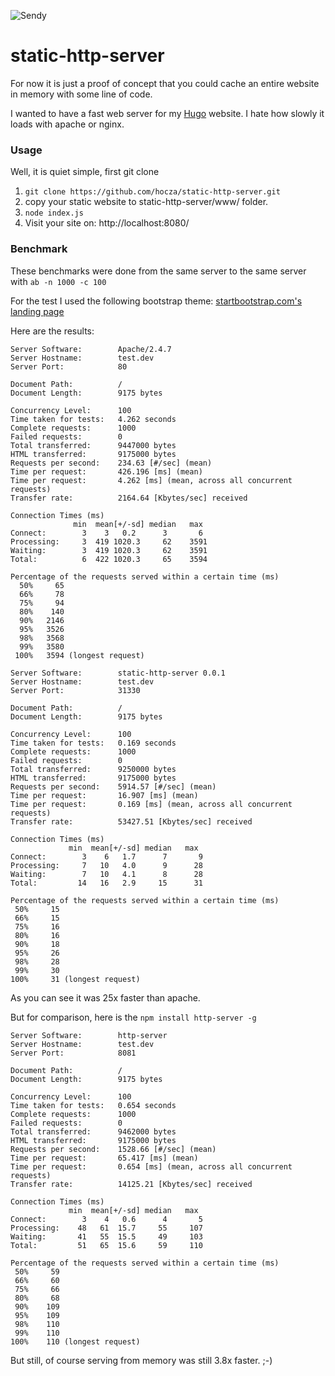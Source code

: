![Sendy](http://demo.hocza.com/github/static-http-server/static-http-server.png)
# static-http-server

For now it is just a proof of concept that you could cache an entire website in memory with some line of code.

I wanted to have a fast web server for my [Hugo](http://gohugo.io) website. I hate how slowly it loads with apache or nginx.

### Usage

Well, it is quiet simple, first git clone

1. `git clone https://github.com/hocza/static-http-server.git`
2. copy your static website to static-http-server/www/ folder.
3. `node index.js`
4. Visit your site on: http://localhost:8080/

### Benchmark

These benchmarks were done from the same server to the same server with `ab -n 1000 -c 100`

For the test I used the following bootstrap theme: [startbootstrap.com's landing page](http://startbootstrap.com/template-overviews/landing-page/)

Here are the results:


```
Server Software:        Apache/2.4.7
Server Hostname:        test.dev
Server Port:            80

Document Path:          /
Document Length:        9175 bytes

Concurrency Level:      100
Time taken for tests:   4.262 seconds
Complete requests:      1000
Failed requests:        0
Total transferred:      9447000 bytes
HTML transferred:       9175000 bytes
Requests per second:    234.63 [#/sec] (mean)
Time per request:       426.196 [ms] (mean)
Time per request:       4.262 [ms] (mean, across all concurrent requests)
Transfer rate:          2164.64 [Kbytes/sec] received

Connection Times (ms)
              min  mean[+/-sd] median   max
Connect:        3    3   0.2      3       6
Processing:     3  419 1020.3     62    3591
Waiting:        3  419 1020.3     62    3591
Total:          6  422 1020.3     65    3594

Percentage of the requests served within a certain time (ms)
  50%     65
  66%     78
  75%     94
  80%    140
  90%   2146
  95%   3526
  98%   3568
  99%   3580
 100%   3594 (longest request)
 ```
 
 ```
Server Software:        static-http-server 0.0.1
Server Hostname:        test.dev
Server Port:            31330

Document Path:          /
Document Length:        9175 bytes

Concurrency Level:      100
Time taken for tests:   0.169 seconds
Complete requests:      1000
Failed requests:        0
Total transferred:      9250000 bytes
HTML transferred:       9175000 bytes
Requests per second:    5914.57 [#/sec] (mean)
Time per request:       16.907 [ms] (mean)
Time per request:       0.169 [ms] (mean, across all concurrent requests)
Transfer rate:          53427.51 [Kbytes/sec] received

Connection Times (ms)
              min  mean[+/-sd] median   max
Connect:        3    6   1.7      7       9
Processing:     7   10   4.0      9      28
Waiting:        7   10   4.1      8      28
Total:         14   16   2.9     15      31

Percentage of the requests served within a certain time (ms)
  50%     15
  66%     15
  75%     16
  80%     16
  90%     18
  95%     26
  98%     28
  99%     30
 100%     31 (longest request)
 ```
 
 As you can see it was 25x faster than apache.
 
 But for comparison, here is the `npm install http-server -g`
 
 ```
Server Software:        http-server
Server Hostname:        test.dev
Server Port:            8081

Document Path:          /
Document Length:        9175 bytes

Concurrency Level:      100
Time taken for tests:   0.654 seconds
Complete requests:      1000
Failed requests:        0
Total transferred:      9462000 bytes
HTML transferred:       9175000 bytes
Requests per second:    1528.66 [#/sec] (mean)
Time per request:       65.417 [ms] (mean)
Time per request:       0.654 [ms] (mean, across all concurrent requests)
Transfer rate:          14125.21 [Kbytes/sec] received

Connection Times (ms)
              min  mean[+/-sd] median   max
Connect:        3    4   0.6      4       5
Processing:    48   61  15.7     55     107
Waiting:       41   55  15.5     49     103
Total:         51   65  15.6     59     110

Percentage of the requests served within a certain time (ms)
  50%     59
  66%     60
  75%     66
  80%     68
  90%    109
  95%    109
  98%    110
  99%    110
 100%    110 (longest request)
 ```

But still, of course serving from memory was still 3.8x faster. ;-)
